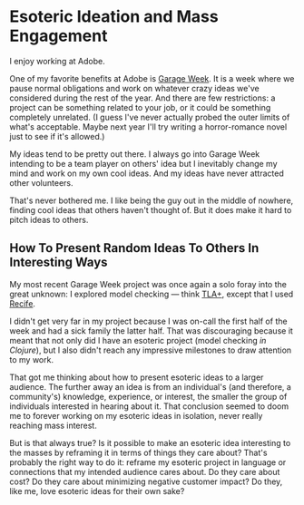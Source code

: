 # Esoteric Ideation and Mass Engagement
I enjoy working at Adobe.

One of my favorite benefits at Adobe is [Garage Week](https://blog.developer.adobe.com/garage-week-how-adobe-fosters-a-culture-of-innovation-in-security-4d4f0dadcf56). It is a week where we pause normal obligations and work on whatever crazy ideas we've considered during the rest of the year. And there are few restrictions: a project can be something related to your job, or it could be something completely unrelated. (I guess I've never actually probed the outer limits of what's acceptable. Maybe next year I'll try writing a horror-romance novel just to see if it's allowed.)

My ideas tend to be pretty out there. I always go into Garage Week intending to be a team player on others' idea but I inevitably change my mind and work on my own cool ideas. And my ideas have never attracted other volunteers.

That's never bothered me. I like being the guy out in the middle of nowhere, finding cool ideas that others haven't thought of. But it does make it hard to pitch ideas to others.

## How To Present Random Ideas To Others In Interesting Ways
My most recent Garage Week project was once again a solo foray into the great unknown: I explored model checking — think [TLA+](https://learntla.com/), except that I used [Recife](https://github.com/pfeodrippe/recife).

I didn't get very far in my project because I was on-call the first half of the week and had a sick family the latter half. That was discouraging because it meant that not only did I have an esoteric project (model checking _in Clojure_), but I also didn't reach any impressive milestones to draw attention to my work.

That got me thinking about how to present esoteric ideas to a larger audience. The further away an idea is from an individual's (and therefore, a community's) knowledge, experience, or interest, the smaller the group of individuals interested in hearing about it. That conclusion seemed to doom me to forever working on my esoteric ideas in isolation, never really reaching mass interest.

But is that always true? Is it possible to make an esoteric idea interesting to the masses by reframing it in terms of things they care about? That's probably the right way to do it: reframe my esoteric project in language or connections that my intended audience cares about. Do they care about cost? Do they care about minimizing negative customer impact? Do they, like me, love esoteric ideas for their own sake?